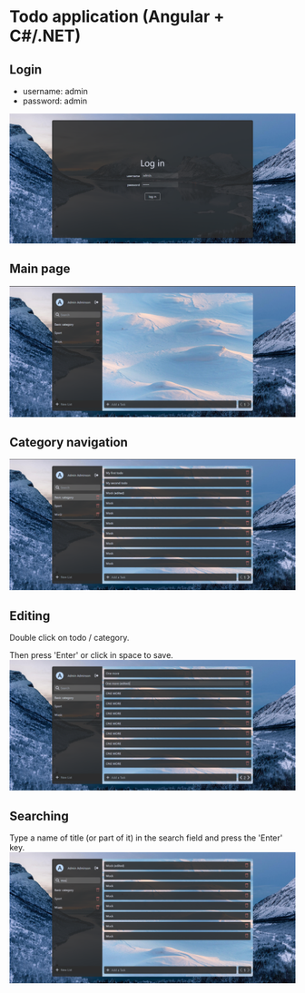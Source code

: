 # Todo application (Angular + C#/.NET)

## Login
- username: admin
- password: admin

![login page](./screenshots/login.png)

## Main page
![main page](./screenshots/main.png)

## Category navigation
![tabs navigation](./screenshots/tabs-navigation.png)

## Editing
Double click on todo / category.

Then press 'Enter' or click in space to save.
![editing](./screenshots/editing.png)

## Searching
Type a name of title (or part of it) in the search field and press the 'Enter' key.
![searching](./screenshots//searching.png)